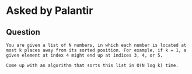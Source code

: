 # Asked by Palantir

## Question

`You are given a list of N numbers, in which each number is located at most k places away from its sorted position. For example, if k = 1, a given element at index 4 might end up at indices 3, 4, or 5.`

`Come up with an algorithm that sorts this list in O(N log k) time.`

